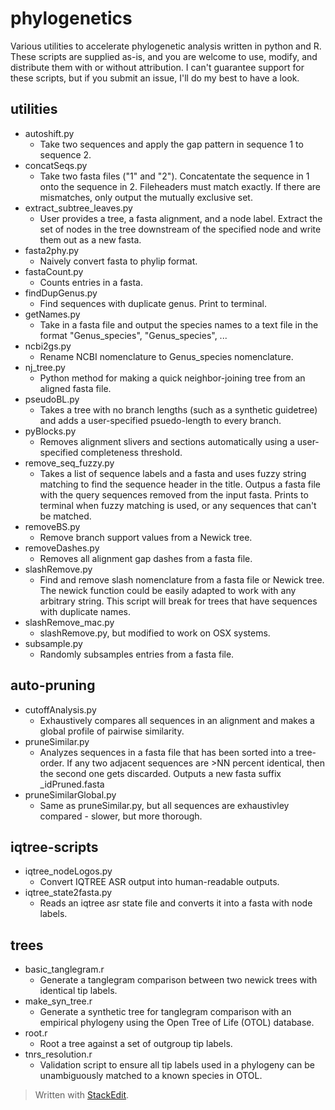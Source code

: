 # phylogenetics

Various utilities to accelerate phylogenetic analysis written in python and R.  These scripts are supplied as-is, and you are welcome to use, modify, and distribute them with or without attribution.  I can't guarantee support for these scripts, but if you submit an issue, I'll do my best to have a look.

## utilities
 - autoshift.py
	 - Take two sequences and apply the gap pattern in sequence 1 to sequence 2.
 - concatSeqs.py
	 - Take two fasta files ("1" and "2").  Concatentate the sequence in 1 onto the sequence in 2.  Fileheaders must match exactly.  If there are mismatches, only output the mutually exclusive set.
 - extract_subtree_leaves.py
	 - User provides a tree, a fasta alignment, and a node label.  Extract the set of nodes in the tree downstream of the specified node and write them out as a new fasta.
 - fasta2phy.py
	 - Naively convert fasta to phylip format.
 - fastaCount.py
	 - Counts entries in a fasta.
 - findDupGenus.py
	 - Find sequences with duplicate genus.  Print to terminal.
 - getNames.py
	 - Take in a fasta file and output the species names to a text file in the format "Genus_species", "Genus_species", ...
 - ncbi2gs.py
	 - Rename NCBI nomenclature to Genus_species nomenclature.
 - nj_tree.py
	 - Python method for making a quick neighbor-joining tree from an aligned fasta file.
 - pseudoBL.py
	 - Takes a tree with no branch lengths (such as a synthetic guidetree) and adds a user-specified psuedo-length to every branch.
 - pyBlocks.py
	 - Removes alignment slivers and sections automatically using a user-specified completeness threshold.
 - remove_seq_fuzzy.py
	 - Takes a list of sequence labels and a fasta and uses fuzzy string matching to find the sequence header in the title. Outpus a fasta file with the query sequences removed from the input fasta. Prints to terminal when fuzzy matching is used, or any sequences that can't be matched.
 - removeBS.py
	 - Remove branch support values from a Newick tree.
 - removeDashes.py
	 - Removes all alignment gap dashes from a fasta file.
 - slashRemove.py
	 - Find and remove slash nomenclature from a fasta file or Newick tree.  The newick function could be easily adapted to work with any arbitrary string.  This script will break for trees that have sequences with duplicate names.
 - slashRemove_mac.py
	 - slashRemove.py, but modified to work on OSX systems.
 - subsample.py
	 - Randomly subsamples entries from a fasta file.

## auto-pruning
 - cutoffAnalysis.py
	 - Exhaustively compares all sequences in an alignment and makes a global profile of pairwise similarity.
 - pruneSimilar.py
	 - Analyzes sequences in a fasta file that has been sorted into a tree-order. If any two adjacent sequences are >NN percent identical, then the second one gets discarded. Outputs a new fasta suffix _idPruned.fasta
 - pruneSimilarGlobal.py
	 - Same as pruneSimilar.py, but all sequences are exhaustivley compared - slower, but more thorough.

## iqtree-scripts
 - iqtree_nodeLogos.py
	 - Convert IQTREE ASR output into human-readable outputs.
 - iqtree_state2fasta.py
	 - Reads an iqtree asr state file and converts it into a fasta with node labels.

## trees
 - basic_tanglegram.r
	 - Generate a tanglegram comparison between two newick trees with identical tip labels.
 - make_syn_tree.r
	 - Generate a synthetic tree for tanglegram comparison with an empirical phylogeny using the Open Tree of Life (OTOL) database.
 - root.r
	 - Root a tree against a set of outgroup tip labels.
 - tnrs_resolution.r
	 - Validation script to ensure all tip labels used in a phylogeny can be unambiguously matched to a known species in OTOL.

> Written with [StackEdit](https://stackedit.io/).

